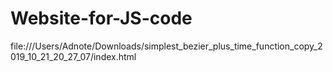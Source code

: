 # Website-for-JS-code
file:///Users/Adnote/Downloads/simplest_bezier_plus_time_function_copy_2019_10_21_20_27_07/index.html
